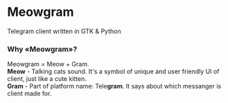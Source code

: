 # Meowgram
Telegram client written in GTK & Python

### Why «Meowgram»?
Meowgram = Meow + Gram.  
**Meow** - Talking cats sound. It's a symbol of unique and user friendly UI of client, just like a cute kitten.  
**Gram** - Part of platform name: Tele**gram**. It says about which messanger is client made for.
